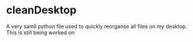 # cleanDesktop
A very samll python file used to quickly reorganse all files on my desktop.
This is still being worked on
